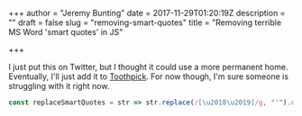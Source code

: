 +++
author = "Jeremy Bunting"
date = 2017-11-29T01:20:19Z
description = ""
draft = false
slug = "removing-smart-quotes"
title = "Removing terrible MS Word 'smart quotes' in JS"

+++

I just put this on Twitter, but I thought it could use a more permanent home. Eventually, I'll just add it to [Toothpick](https://github.com/qbunt/toothpick.js). For now though, I'm sure someone is struggling with it right now.


```javascript 1.7
const replaceSmartQuotes = str => str.replace(/[\u2018\u2019]/g, "'").replace(/[\u201C\u201D]/g, ‘”’)`
```
